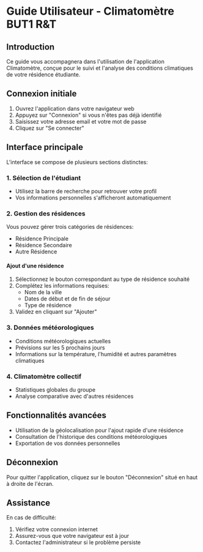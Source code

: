 # Guide Utilisateur - Climatomètre BUT1 R&T

## Introduction
Ce guide vous accompagnera dans l'utilisation de l'application Climatomètre, conçue pour le suivi et l'analyse des conditions climatiques de votre résidence étudiante.

## Connexion initiale
1. Ouvrez l'application dans votre navigateur web
2. Appuyez sur "Connexion" si vous n'êtes pas déjà identifié
3. Saisissez votre adresse email et votre mot de passe
4. Cliquez sur "Se connecter"

## Interface principale
L'interface se compose de plusieurs sections distinctes:

### 1. Sélection de l'étudiant
- Utilisez la barre de recherche pour retrouver votre profil
- Vos informations personnelles s'afficheront automatiquement

### 2. Gestion des résidences
Vous pouvez gérer trois catégories de résidences:
- Résidence Principale
- Résidence Secondaire
- Autre Résidence

#### Ajout d'une résidence
1. Sélectionnez le bouton correspondant au type de résidence souhaité
2. Complétez les informations requises:
   - Nom de la ville
   - Dates de début et de fin de séjour
   - Type de résidence
3. Validez en cliquant sur "Ajouter"

### 3. Données météorologiques
- Conditions météorologiques actuelles
- Prévisions sur les 5 prochains jours
- Informations sur la température, l'humidité et autres paramètres climatiques

### 4. Climatomètre collectif
- Statistiques globales du groupe
- Analyse comparative avec d'autres résidences

## Fonctionnalités avancées
- Utilisation de la géolocalisation pour l'ajout rapide d'une résidence
- Consultation de l'historique des conditions météorologiques
- Exportation de vos données personnelles

## Déconnexion
Pour quitter l'application, cliquez sur le bouton "Déconnexion" situé en haut à droite de l'écran.

## Assistance
En cas de difficulté:
1. Vérifiez votre connexion internet
2. Assurez-vous que votre navigateur est à jour
3. Contactez l'administrateur si le problème persiste

